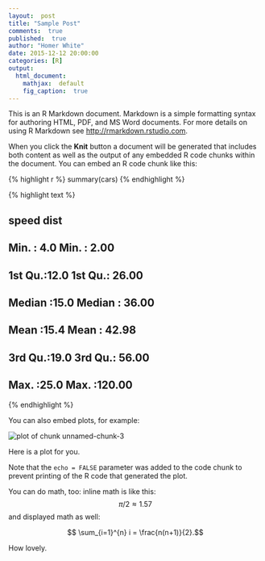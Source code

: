 ```yaml
---
layout:  post
title: "Sample Post"
comments:  true
published:  true
author: "Homer White"
date: 2015-12-12 20:00:00
categories: [R]
output:
  html_document:
    mathjax:  default
    fig_caption:  true
---
```





This is an R Markdown document. Markdown is a simple formatting syntax for authoring HTML, PDF, and MS Word documents. For more details on using R Markdown see <http://rmarkdown.rstudio.com>.

When you click the **Knit** button a document will be generated that includes both content as well as the output of any embedded R code chunks within the document. You can embed an R code chunk like this:



{% highlight r %}
summary(cars)
{% endhighlight %}



{% highlight text %}
##      speed           dist       
##  Min.   : 4.0   Min.   :  2.00  
##  1st Qu.:12.0   1st Qu.: 26.00  
##  Median :15.0   Median : 36.00  
##  Mean   :15.4   Mean   : 42.98  
##  3rd Qu.:19.0   3rd Qu.: 56.00  
##  Max.   :25.0   Max.   :120.00
{% endhighlight %}

You can also embed plots, for example:

![plot of chunk unnamed-chunk-3](/knitr-hydefigure/source/2015-12-12-sample-post/unnamed-chunk-3-1.png) 

<p class = "figcaption">Here is a plot for you.</p>

Note that the `echo = FALSE` parameter was added to the code chunk to prevent printing of the R code that generated the plot.

You can do math, too:  inline math is like this:  $$ \pi/2 \approx 1.57 $$ and displayed math as well:

$$ \sum_{i=1}^{n} i = \frac{n(n+1)}{2}.$$

How lovely.
